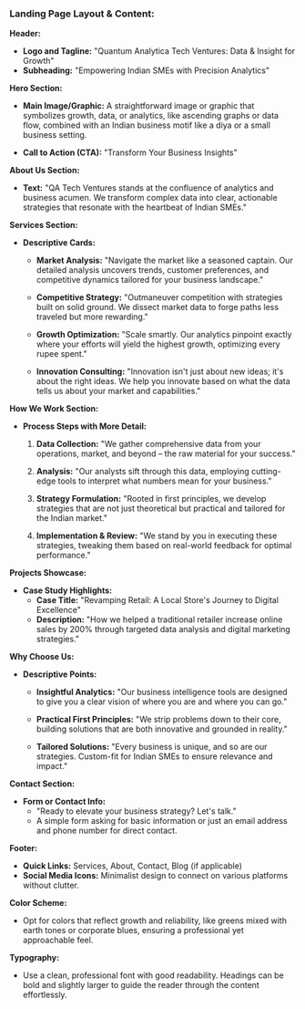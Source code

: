 
### **Landing Page Layout & Content:**

**Header:**
- **Logo and Tagline:** "Quantum Analytica Tech Ventures: Data & Insight for Growth"
- **Subheading:** "Empowering Indian SMEs with Precision Analytics"

**Hero Section:**
- **Main Image/Graphic:** A straightforward image or graphic that symbolizes growth, data, or analytics, like ascending graphs or data flow, combined with an Indian business motif like a diya or a small business setting.

- **Call to Action (CTA):** "Transform Your Business Insights"

**About Us Section:**
- **Text:** "QA Tech Ventures stands at the confluence of analytics and business acumen. We transform complex data into clear, actionable strategies that resonate with the heartbeat of Indian SMEs."

**Services Section:**
- **Descriptive Cards:**
  - **Market Analysis:** "Navigate the market like a seasoned captain. Our detailed analysis uncovers trends, customer preferences, and competitive dynamics tailored for your business landscape."
  
  - **Competitive Strategy:** "Outmaneuver competition with strategies built on solid ground. We dissect market data to forge paths less traveled but more rewarding."
  
  - **Growth Optimization:** "Scale smartly. Our analytics pinpoint exactly where your efforts will yield the highest growth, optimizing every rupee spent."
  
  - **Innovation Consulting:** "Innovation isn't just about new ideas; it's about the right ideas. We help you innovate based on what the data tells us about your market and capabilities."

**How We Work Section:**
- **Process Steps with More Detail:**
  1. **Data Collection:** "We gather comprehensive data from your operations, market, and beyond – the raw material for your success."
  
  2. **Analysis:** "Our analysts sift through this data, employing cutting-edge tools to interpret what numbers mean for your business."
  
  3. **Strategy Formulation:** "Rooted in first principles, we develop strategies that are not just theoretical but practical and tailored for the Indian market."
  
  4. **Implementation & Review:** "We stand by you in executing these strategies, tweaking them based on real-world feedback for optimal performance."

**Projects Showcase:**
- **Case Study Highlights:**
  - **Case Title:** "Revamping Retail: A Local Store's Journey to Digital Excellence"
  - **Description:** "How we helped a traditional retailer increase online sales by 200% through targeted data analysis and digital marketing strategies."

**Why Choose Us:**
- **Descriptive Points:**
  - **Insightful Analytics:** "Our business intelligence tools are designed to give you a clear vision of where you are and where you can go."
  
  - **Practical First Principles:** "We strip problems down to their core, building solutions that are both innovative and grounded in reality."
  
  - **Tailored Solutions:** "Every business is unique, and so are our strategies. Custom-fit for Indian SMEs to ensure relevance and impact."

**Contact Section:**
- **Form or Contact Info:** 
  - "Ready to elevate your business strategy? Let's talk."
  - A simple form asking for basic information or just an email address and phone number for direct contact.

**Footer:**
- **Quick Links:** Services, About, Contact, Blog (if applicable)
- **Social Media Icons:** Minimalist design to connect on various platforms without clutter.

**Color Scheme:**
- Opt for colors that reflect growth and reliability, like greens mixed with earth tones or corporate blues, ensuring a professional yet approachable feel.

**Typography:**
- Use a clean, professional font with good readability. Headings can be bold and slightly larger to guide the reader through the content effortlessly.
